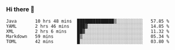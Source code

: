 ### Hi there 👋

<!--
**urzz/urzz** is a ✨ _special_ ✨ repository because its `README.md` (this file) appears on your GitHub profile.

Here are some ideas to get you started:

- 🔭 I’m currently working on ...
- 🌱 I’m currently learning ...
- 👯 I’m looking to collaborate on ...
- 🤔 I’m looking for help with ...
- 💬 Ask me about ...
- 📫 How to reach me: ...
- 😄 Pronouns: ...
- ⚡ Fun fact: ...
-->

<!--START_SECTION:waka-->
```text
Java       10 hrs 48 mins  ██████████████▒░░░░░░░░░░   57.85 % 
YAML       2 hrs 46 mins   ███▓░░░░░░░░░░░░░░░░░░░░░   14.85 % 
XML        2 hrs 6 mins    ██▓░░░░░░░░░░░░░░░░░░░░░░   11.32 % 
Markdown   59 mins         █▒░░░░░░░░░░░░░░░░░░░░░░░   05.34 % 
TOML       42 mins         █░░░░░░░░░░░░░░░░░░░░░░░░   03.80 % 
```
<!--END_SECTION:waka-->
